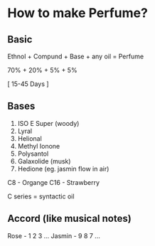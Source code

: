 # How to make Perfume?

## Basic

Ethnol + Compund + Base + any oil = Perfume

70%    + 20%     + 5%   + 5%

[      15-45 Days       ]


## Bases

1. ISO E Super (woody)
2. Lyral
3. Helional
4. Methyl Ionone
5. Polysantol
6. Galaxolide (musk)
7. Hedione (eg. jasmin flow in air)

C8 - Organge
C16 - Strawberry

C series = syntactic oil

## Accord (like musical notes)

Rose   - 1 2 3 ...
Jasmin - 9 8 7 ...